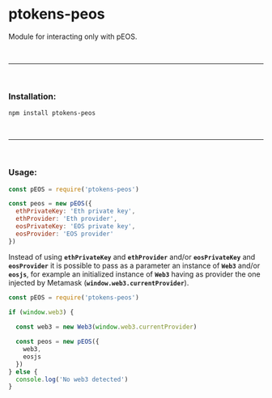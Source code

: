 # ptokens-peos

Module for interacting only with pEOS.

&nbsp;

***

&nbsp;

### Installation:

```
npm install ptokens-peos
```

&nbsp;

***

&nbsp;

### Usage:

```js
const pEOS = require('ptokens-peos')

const peos = new pEOS({
  ethPrivateKey: 'Eth private key',
  ethProvider: 'Eth provider',
  eosPrivateKey: 'EOS private key',
  eosProvider: 'EOS provider'
})
```

Instead of using __`ethPrivateKey`__ and __`ethProvider`__ and/or __`eosPrivateKey`__ and __`eosProvider`__ it is possible to pass as a parameter an instance of __`Web3`__ and/or __`eosjs`__, for example an initialized instance of __`Web3`__ having as provider the one injected by Metamask (__`window.web3.currentProvider`__).

```js
const pEOS = require('ptokens-peos')

if (window.web3) {
  
  const web3 = new Web3(window.web3.currentProvider)

  const peos = new pEOS({
    web3,
    eosjs
  })
} else {
  console.log('No web3 detected')
}
```